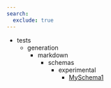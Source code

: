 ```yaml
---
search:
  exclude: true
---
```


- tests
    - generation
        - markdown
            - schemas
                - experimental
                    - [MySchema1](tests/generation/markdown/schemas/experimental/MySchema1.md)
